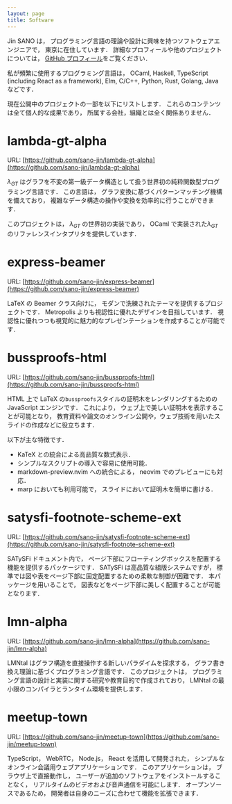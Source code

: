 ```yaml
---
layout: page
title: Software
---
```


Jin SANO は，
プログラミング言語の理論や設計に興味を持つソフトウェアエンジニアで，
東京に在住しています．
詳細なプロフィールや他のプロジェクトについては，
[GitHub プロフィール](https://github.com/sano-jin)をご覧ください．

私が頻繁に使用するプログラミング言語は，
OCaml,
Haskell,
TypeScript (including React as a framework),
Elm,
C/C++,
Python,
Rust,
Golang,
Java などです．

現在公開中のプロジェクトの一部を以下にリストします．
これらのコンテンツは全て個人的な成果であり，
所属する会社，組織とは全く関係ありません．

# lambda-gt-alpha

URL: [https://github.com/sano-jin/lambda-gt-alpha](https://github.com/sano-jin/lambda-gt-alpha)

$\lambda_{GT}$ はグラフを不変の第一級データ構造として扱う世界初の純粋関数型プログラミング言語です．
この言語は，
グラフ変換に基づくパターンマッチング機構を備えており，
複雑なデータ構造の操作や変換を効率的に行うことができます．

このプロジェクトは，
$\lambda_{GT}$ の世界初の実装であり，
OCaml で実装された$\lambda_{GT}$ のリファレンスインタプリタを提供しています．

# express-beamer

URL: [https://github.com/sano-jin/express-beamer](https://github.com/sano-jin/express-beamer)

LaTeX の Beamer クラス向けに，
モダンで洗練されたテーマを提供するプロジェクトです．
Metropolis よりも視認性に優れたデザインを目指しています．
視認性に優れつつも視覚的に魅力的なプレゼンテーションを作成することが可能です．

# bussproofs-html

URL: [https://github.com/sano-jin/bussproofs-html](https://github.com/sano-jin/bussproofs-html)

HTML 上で LaTeX の`bussproofs`スタイルの証明木をレンダリングするための JavaScript エンジンです．
これにより，
ウェブ上で美しい証明木を表示することが可能となり，
教育資料や論文のオンライン公開や，ウェブ技術を用いたスライドの作成などに役立ちます．

以下が主な特徴です．

- KaTeX との統合による高品質な数式表示．
- シンプルなスクリプトの導入で容易に使用可能．
- markdown-preview.nvim への統合による，
  neovim でのプレビューにも対応．
- marp においても利用可能で，
  スライドにおいて証明木を簡単に書ける．

# satysfi-footnote-scheme-ext

URL: [https://github.com/sano-jin/satysfi-footnote-scheme-ext](https://github.com/sano-jin/satysfi-footnote-scheme-ext)

SATySFi ドキュメント内で，
ページ下部にフローティングボックスを配置する機能を提供するパッケージです．
SATySFi は高品質な組版システムですが，
標準では図や表をページ下部に固定配置するための柔軟な制御が困難です．
本パッケージを用いることで，
図表などをページ下部に美しく配置することが可能となります．

# lmn-alpha

URL: [https://github.com/sano-jin/lmn-alpha](https://github.com/sano-jin/lmn-alpha)

LMNtal はグラフ構造を直接操作する新しいパラダイムを探求する，
グラフ書き換え理論に基づくプログラミング言語です．
このプロジェクトは，
プログラミング言語の設計と実装に関する研究や教育目的で作成されており，
LMNtal の最小限のコンパイラとランタイム環境を提供します．

# meetup-town

URL: [https://github.com/sano-jin/meetup-town](https://github.com/sano-jin/meetup-town)

TypeScript，
WebRTC，
Node.js，
React を活用して開発された，
シンプルなオンライン会議用ウェブアプリケーションです．
このアプリケーションは，
ブラウザ上で直接動作し，
ユーザーが追加のソフトウェアをインストールすることなく，
リアルタイムのビデオおよび音声通信を可能にします．
オープンソースであるため，
開発者は自身のニーズに合わせて機能を拡張できます．
